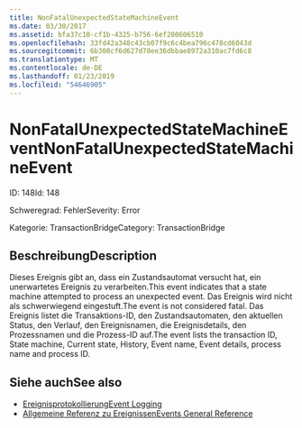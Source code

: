 ```yaml
---
title: NonFatalUnexpectedStateMachineEvent
ms.date: 03/30/2017
ms.assetid: bfa37c10-cf1b-4325-b756-6ef200606510
ms.openlocfilehash: 33fd42a348c43cb07f9c6c4bea796c478cd6043d
ms.sourcegitcommit: 6b308cf6d627d78ee36dbbae8972a310ac7fd6c8
ms.translationtype: MT
ms.contentlocale: de-DE
ms.lasthandoff: 01/23/2019
ms.locfileid: "54646905"
---
```

# <a name="nonfatalunexpectedstatemachineevent"></a><span data-ttu-id="d57f1-102">NonFatalUnexpectedStateMachineEvent</span><span class="sxs-lookup"><span data-stu-id="d57f1-102">NonFatalUnexpectedStateMachineEvent</span></span>
<span data-ttu-id="d57f1-103">ID: 148</span><span class="sxs-lookup"><span data-stu-id="d57f1-103">Id: 148</span></span>  
  
 <span data-ttu-id="d57f1-104">Schweregrad: Fehler</span><span class="sxs-lookup"><span data-stu-id="d57f1-104">Severity: Error</span></span>  
  
 <span data-ttu-id="d57f1-105">Kategorie: TransactionBridge</span><span class="sxs-lookup"><span data-stu-id="d57f1-105">Category: TransactionBridge</span></span>  
  
## <a name="description"></a><span data-ttu-id="d57f1-106">Beschreibung</span><span class="sxs-lookup"><span data-stu-id="d57f1-106">Description</span></span>  
 <span data-ttu-id="d57f1-107">Dieses Ereignis gibt an, dass ein Zustandsautomat versucht hat, ein unerwartetes Ereignis zu verarbeiten.</span><span class="sxs-lookup"><span data-stu-id="d57f1-107">This event indicates that a state machine attempted to process an unexpected event.</span></span> <span data-ttu-id="d57f1-108">Das Ereignis wird nicht als schwerwiegend eingestuft.</span><span class="sxs-lookup"><span data-stu-id="d57f1-108">The event is not considered fatal.</span></span> <span data-ttu-id="d57f1-109">Das Ereignis listet die Transaktions-ID, den Zustandsautomaten, den aktuellen Status, den Verlauf, den Ereignisnamen, die Ereignisdetails, den Prozessnamen und die Prozess-ID auf.</span><span class="sxs-lookup"><span data-stu-id="d57f1-109">The event lists the transaction ID, State machine, Current state, History, Event name, Event details, process name and process ID.</span></span>  
  
## <a name="see-also"></a><span data-ttu-id="d57f1-110">Siehe auch</span><span class="sxs-lookup"><span data-stu-id="d57f1-110">See also</span></span>
- [<span data-ttu-id="d57f1-111">Ereignisprotokollierung</span><span class="sxs-lookup"><span data-stu-id="d57f1-111">Event Logging</span></span>](../../../../../docs/framework/wcf/diagnostics/event-logging/index.md)
- [<span data-ttu-id="d57f1-112">Allgemeine Referenz zu Ereignissen</span><span class="sxs-lookup"><span data-stu-id="d57f1-112">Events General Reference</span></span>](../../../../../docs/framework/wcf/diagnostics/event-logging/events-general-reference.md)
